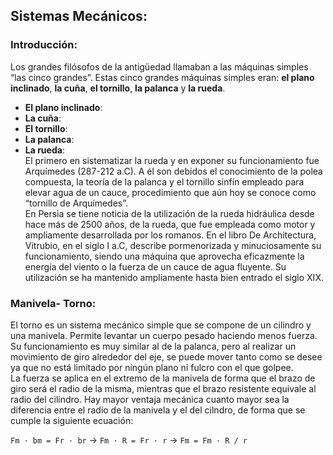 ## Sistemas Mecánicos:
### Introducción:  
Los grandes filósofos de la antigüedad llamaban a las máquinas simples “las cinco grandes”.
Estas cinco grandes máquinas simples eran: **el plano inclinado**, **la cuña**, **el tornillo**, **la palanca** y **la rueda**.
  * **El plano inclinado**:  
  * **La cuña**:  
  * **El tornillo**:  
  * **La palanca**:  
  * **La rueda**:  
  El primero en sistematizar la rueda y en exponer su funcionamiento fue Arquímedes (287-212 a.C). A él son debidos el conocimiento de la polea compuesta, la teoría de la palanca y el tornillo sinfín empleado para elevar agua de un cauce, procedimiento que aún hoy se conoce como “tornillo de Arquímedes”.  
  En Persia se tiene noticia de la utilización de la rueda hidráulica desde hace más de 2500 años, de la rueda, que fue empleada como motor y ampliamente desarrollada por los romanos. En el libro De Architectura, Vitrubio, en el siglo I a.C, describe pormenorizada y minuciosamente su funcionamiento, siendo una máquina que aprovecha eficazmente la energía del viento o la fuerza de un cauce de agua fluyente. Su utilización se ha mantenido ampliamente hasta bien entrado el siglo XIX.

### Manivela- Torno:
El torno es un sistema mecánico simple que se compone de un cilindro y una manivela. Permite levantar un cuerpo pesado haciendo menos fuerza. Su funcionamiento es muy similar al de la palanca, pero al realizar un movimiento de giro alrededor del eje, se puede mover tanto como se desee ya que no está limitado por ningún plano ni fulcro con el que golpee.  
La fuerza se aplica en el extremo de la manivela de forma que el brazo de giro será el radio de la misma, mientras que el brazo resistente equivale al radio del cilindro. Hay mayor ventaja mecánica cuanto mayor sea la diferencia entre el radio de la manivela y el del cilndro, de forma que se cumple la siguiente ecuación:  

 `Fm · bm = Fr · br` → `Fm · R = Fr · r` → `Fm = Fm · R / r`
